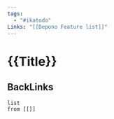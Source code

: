 ```yaml
---
tags:
  - "#ikatodo"
Links: "[[Depono Feature list]]"
---
```


# {{Title}}
## BackLinks

```dataview
list
from [[]]
```

